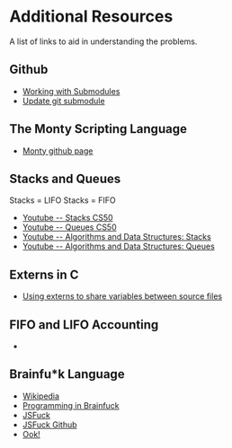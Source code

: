 # Additional Resources
A list of links to aid in understanding the problems.

## Github
* [Working with Submodules](https://github.com/blog/2104-working-with-submodules)
* [Update git submodule](http://stackoverflow.com/questions/5828324/update-git-submodule-to-latest-commit-on-origin)

## The Monty Scripting Language
* [Monty github page](http://montyscoconut.github.io/about.html)

## Stacks and Queues
Stacks = LIFO
Stacks = FIFO
* [Youtube -- Stacks CS50](https://www.youtube.com/watch?v=9Tp8wHD66lw)
* [Youtube -- Queues CS50](https://www.youtube.com/watch?v=10jRKWI9s1k)
* [Youtube -- Algorithms and Data Structures: Stacks](https://www.youtube.com/watch?v=TIC1gappbP8&index=13&list=PLxc4gS-_A5VDXUIOPkJkwQKYiT2T1t0I8)
* [Youtube -- Algorithms and Data Structures: Queues](https://www.youtube.com/watch?v=HmBuR37Le20&list=PLxc4gS-_A5VDXUIOPkJkwQKYiT2T1t0I8&index=15)

## Externs in C
* [Using externs to share variables between source files](http://stackoverflow.com/questions/1433204/how-do-i-use-extern-to-share-variables-between-source-files-in-c)

## FIFO and LIFO Accounting
* []()

## Brainfu*k Language 
* [Wikipedia](https://en.wikipedia.org/wiki/Brainfuck)
* [Programming in Brainfuck](http://cydathria.com/bf/brainfuck.html)
* [JSFuck](http://www.jsfuck.com/)
* [JSFuck Github](https://github.com/aemkei/jsfuck)
* [Ook!](http://www.dangermouse.net/esoteric/ook.html)

